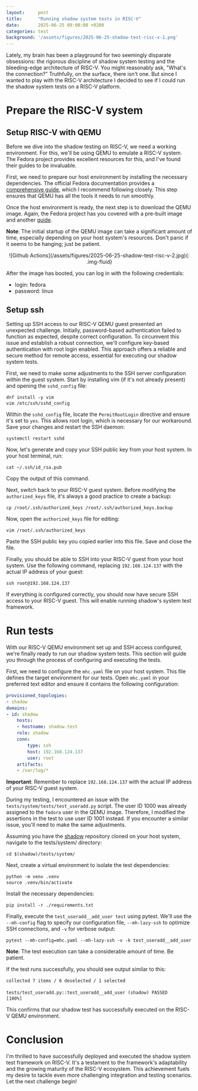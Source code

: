 ```yaml
---
layout:     post
title:      "Running shadow system tests in RISC-V"
date:       2025-06-25 09:00:00 +0200
categories: test
background: '/assets/figures/2025-06-25-shadow-test-risc-v-1.png'
---
```


Lately, my brain has been a playground for two seemingly disparate obsessions: the rigorous discipline of shadow system testing and the bleeding-edge architecture of RISC-V. You might reasonably ask, "What's the connection?" Truthfully, on the surface, there isn't one. But since I wanted to play with the RISC-V architecture I decided to see if I could run the shadow system tests on a RISC-V platform.

# Prepare the RISC-V system

## Setup RISC-V with QEMU

Before we dive into the shadow testing on RISC-V, we need a working environment. For this, we'll be using QEMU to emulate a RISC-V system. The Fedora project provides excellent resources for this, and I've found their guides to be invaluable.

First, we need to prepare our host environment by installing the necessary dependencies. The official Fedora documentation provides a [comprehensive guide](https://fedoraproject.org/wiki/Architectures/RISC-V/QEMU#Host_setup), which I recommend following closely. This step ensures that QEMU has all the tools it needs to run smoothly.

Once the host environment is ready, the next step is to download the QEMU image. Again, the Fedora project has you covered with a pre-built image and another [guide](https://fedoraproject.org/wiki/Architectures/RISC-V/QEMU).

**Note**: The initial startup of the QEMU image can take a significant amount of time, especially depending on your host system's resources. Don't panic if it seems to be hanging; just be patient.

<div style="text-align: center;" markdown="1">
![Github Actions](/assets/figures/2025-06-25-shadow-test-risc-v-2.jpg){: .img-fluid}
</div>

After the image has booted, you can log in with the following credentials:

* login: fedora
* password: linux

## Setup ssh

Setting up SSH access to our RISC-V QEMU guest presented an unexpected challenge. Initially, password-based authentication failed to function as expected, despite correct configuration. To circumvent this issue and establish a robust connection, we'll configure key-based authentication with root login enabled. This approach offers a reliable and secure method for remote access, essential for executing our shadow system tests.

First, we need to make some adjustments to the SSH server configuration within the guest system. Start by installing vim (if it's not already present) and opening the `sshd_config` file:

```console
dnf install -y vim
vim /etc/ssh/sshd_config
```

Within the `sshd_config` file, locate the `PermitRootLogin` directive and ensure it's set to `yes`. This allows root login, which is necessary for our workaround. Save your changes and restart the SSH daemon:

```console
systemctl restart sshd
```

Now, let's generate and copy your SSH public key from your host system. In your host terminal, run:

```console
cat ~/.ssh/id_rsa.pub
```

Copy the output of this command.

Next, switch back to your RISC-V guest system. Before modifying the `authorized_keys` file, it's always a good practice to create a backup:

```console
cp /root/.ssh/authorized_keys /root/.ssh/authorized_keys.backup
```

Now, open the `authorized_keys` file for editing:

```console
vim /root/.ssh/authorized_keys
```

Paste the SSH public key you copied earlier into this file. Save and close the file.

Finally, you should be able to SSH into your RISC-V guest from your host system. Use the following command, replacing `192.168.124.137` with the actual IP address of your guest:

```console
ssh root@192.168.124.137
```

If everything is configured correctly, you should now have secure SSH access to your RISC-V guest. This will enable running shadow's system test framework.

# Run tests

With our RISC-V QEMU environment set up and SSH access configured, we're finally ready to run our shadow system tests. This section will guide you through the process of configuring and executing the tests.

First, we need to configure the `mhc.yaml` file on your host system. This file defines the target environment for our tests. Open `mhc.yaml` in your preferred text editor and ensure it contains the following configuration:

```yaml
provisioned_topologies:
- shadow
domains:
- id: shadow
    hosts:
    - hostname: shadow.test
    role: shadow
    conn:
        type: ssh
        host: 192.168.124.137
        user: root
    artifacts:
    - /var/log/*
```

**Important**: Remember to replace `192.168.124.137` with the actual IP address of your RISC-V guest system.

During my testing, I encountered an issue with the `tests/system/tests/test_useradd.py` script. The user ID 1000 was already assigned to the `fedora` user in the QEMU image. Therefore, I modified the assertions in the test to use user ID 1001 instead. If you encounter a similar issue, you'll need to make the same adjustments.

Assuming you have the [shadow](https://github.com/shadow-maint/shadow) repository cloned on your host system, navigate to the tests/system/ directory:

```console
cd $(shadow)/tests/system/
```

Next, create a virtual environment to isolate the test dependencies:

```console
python -m venv .venv
source .venv/bin/activate
```

Install the necessary dependencies:

```console
pip install -r ./requirements.txt
```

Finally, execute the `test_useradd__add_user test` using pytest. We'll use the `--mh-config` flag to specify our configuration file, `--mh-lazy-ssh` to optimize SSH connections, and `-v` for verbose output:

```console
pytest --mh-config=mhc.yaml --mh-lazy-ssh -v -k test_useradd__add_user
```

**Note**: The test execution can take a considerable amount of time. Be patient.

If the test runs successfully, you should see output similar to this:

```console
collected 7 items / 6 deselected / 1 selected

tests/test_useradd.py::test_useradd__add_user (shadow) PASSED                                              [100%]
```

This confirms that our shadow test has successfully executed on the RISC-V QEMU environment.

# Conclusion

I'm thrilled to have successfully deployed and executed the shadow system test framework on RISC-V. It's a testament to the framework's adaptability and the growing maturity of the RISC-V ecosystem. This achievement fuels my desire to tackle even more challenging integration and testing scenarios. Let the next challenge begin!
